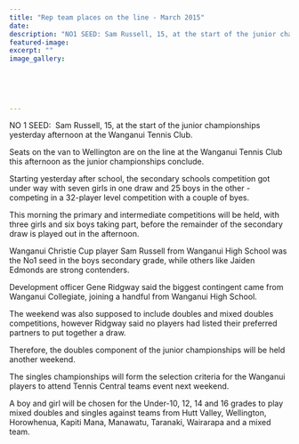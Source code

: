 ```yaml
---
title: "Rep team places on the line - March 2015"
date: 
description: "NO1 SEED: Sam Russell, 15, at the start of the junior championships yesterday afternoon at the Wanganui Tennis Club, from Wanganui Chronicle article 21/3/15..."
featured-image: 
excerpt: ""
image_gallery:
    
    
    
    
    
---
```


<p>NO 1 SEED: &nbsp;Sam Russell, 15, at the start of the junior championships yesterday afternoon at the Wanganui Tennis Club.</p>
<p>Seats on the van to Wellington are on the line at the Wanganui Tennis Club this afternoon as the junior championships conclude.</p>
<p>Starting yesterday after school, the secondary schools competition got under way with seven girls in one draw and 25 boys in the other - competing in a 32-player level competition with a couple of byes.</p>
<p>This morning the primary and intermediate competitions will be held, with three girls and six boys taking part, before the remainder of the secondary draw is played out in the afternoon.</p>
<p>Wanganui Christie Cup player Sam Russell from Wanganui High School was the No1 seed in the boys secondary grade, while others like Jaiden Edmonds are strong contenders.</p>
<p>Development officer Gene Ridgway said the biggest contingent came from Wanganui Collegiate, joining a handful from Wanganui High School.</p>
<p>The weekend was also supposed to include doubles and mixed doubles competitions, however Ridgway said no players had listed their preferred partners to put together a draw.</p>
<p>Therefore, the doubles component of the junior championships will be held another weekend.</p>
<p>The singles championships will form the selection criteria for the Wanganui players to attend Tennis Central teams event next weekend.</p>
<p>A boy and girl will be chosen for the Under-10, 12, 14 and 16 grades to play mixed doubles and singles against teams from Hutt Valley, Wellington, Horowhenua, Kapiti Mana, Manawatu, Taranaki, Wairarapa and a mixed team.</p>

